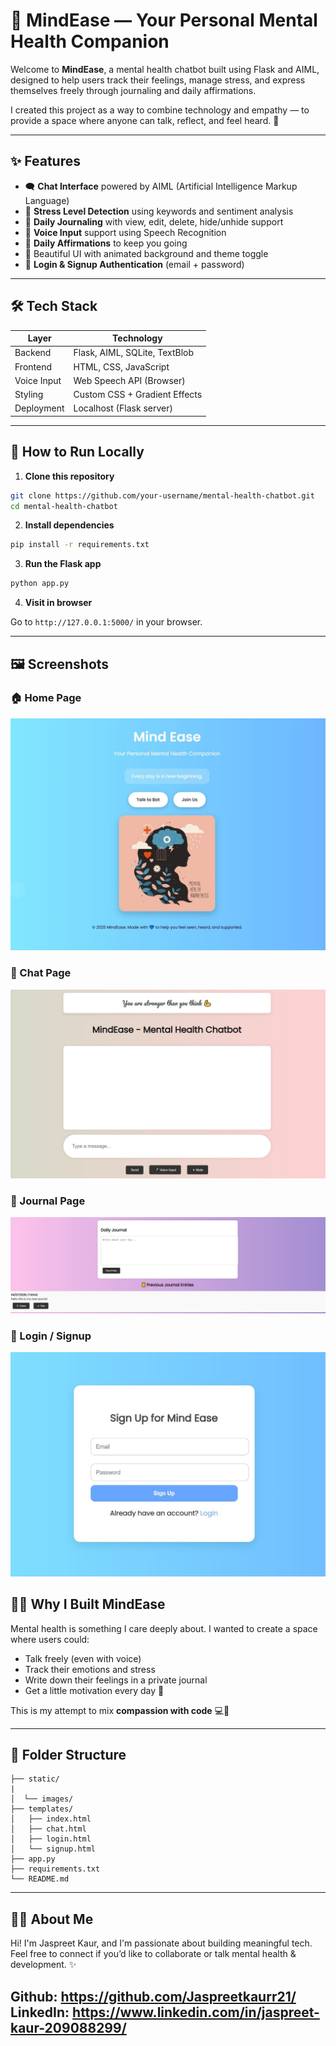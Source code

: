 
# 🧠 MindEase — Your Personal Mental Health Companion

Welcome to **MindEase**, a mental health chatbot built using Flask and AIML, designed to help users track their feelings, manage stress, and express themselves freely through journaling and daily affirmations.

I created this project as a way to combine technology and empathy — to provide a space where anyone can talk, reflect, and feel heard. 💙

---

## ✨ Features

- 🗨️ **Chat Interface** powered by AIML (Artificial Intelligence Markup Language)
- 🧠 **Stress Level Detection** using keywords and sentiment analysis
- 📝 **Daily Journaling** with view, edit, delete, hide/unhide support
- 💬 **Voice Input** support using Speech Recognition
- 🌈 **Daily Affirmations** to keep you going
- 🎨 Beautiful UI with animated background and theme toggle
- 🔐 **Login & Signup Authentication** (email + password)

---

## 🛠️ Tech Stack

| Layer         | Technology                    |
|--------------|-------------------------------|
| Backend       | Flask, AIML, SQLite, TextBlob |
| Frontend      | HTML, CSS, JavaScript         |
| Voice Input   | Web Speech API (Browser)      |
| Styling       | Custom CSS + Gradient Effects |
| Deployment    | Localhost (Flask server)      |

---

## 🚀 How to Run Locally

1. **Clone this repository**

```bash
git clone https://github.com/your-username/mental-health-chatbot.git
cd mental-health-chatbot
```

2. **Install dependencies**

```bash
pip install -r requirements.txt
```

3. **Run the Flask app**

```bash
python app.py
```

4. **Visit in browser**

Go to `http://127.0.0.1:5000/` in your browser.

---
## 🖼️ Screenshots

### 🏠 Home Page
![Home](screenshots/home.jpg)

### 💬 Chat Page
![Chat](screenshots/chat.jpg)

### 📓 Journal Page
![Journal](screenshots/journal.jpg)

### 🔐 Login / Signup
![Login](screenshots/login.jpg)


## 🧘‍♀️ Why I Built MindEase

Mental health is something I care deeply about. I wanted to create a space where users could:

* Talk freely (even with voice)
* Track their emotions and stress
* Write down their feelings in a private journal
* Get a little motivation every day 🌻

This is my attempt to mix **compassion with code** 💻💖

---

## 📁 Folder Structure

```
├── static/
|         
│  └── images/
├── templates/
│   ├── index.html
│   ├── chat.html
│   ├── login.html
│   └── signup.html
├── app.py
├── requirements.txt
└── README.md
```

---

## 🙋‍♀️ About Me

Hi! I'm Jaspreet Kaur, and I'm passionate about building meaningful tech.
Feel free to connect if you’d like to collaborate or talk mental health & development. ✨

Github: https://github.com/Jaspreetkaurr21/
LinkedIn: https://www.linkedin.com/in/jaspreet-kaur-209088299/
---



